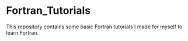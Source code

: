 # Fortran_Tutorials

This repository contains some basic Fortran tutorials I made for myself to learn Fortran. 
